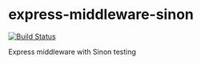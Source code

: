 # express-middleware-sinon

[![Build Status](https://travis-ci.org/alexellis/express-middleware-sinon.svg?branch=master)](https://travis-ci.org/alexellis/express-middleware-sinon)

Express middleware with Sinon testing
